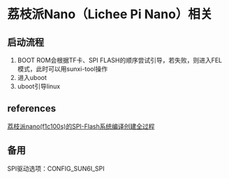 

# 荔枝派Nano（Lichee Pi Nano）相关

## 启动流程


1. BOOT ROM会根据TF卡、SPI FLASH的顺序尝试引导，若失败，则进入FEL模式，此时可以用sunxi-tool操作
2. 进入uboot
3. uboot引导linux


##  references

[荔枝派nano(f1c100s)的SPI-Flash系统编译创建全过程](https://whycan.cn/t_2179.html)





## 备用



SPI驱动选项：CONFIG_SUN6I_SPI